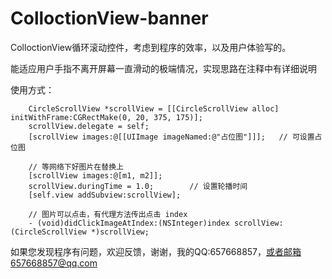 # ColloctionView-banner
ColloctionView循环滚动控件，考虑到程序的效率，以及用户体验写的。

能适应用户手指不离开屏幕一直滑动的极端情况，实现思路在注释中有详细说明

使用方式：
```
    CircleScrollView *scrollView = [[CircleScrollView alloc] initWithFrame:CGRectMake(0, 20, 375, 175)];
    scrollView.delegate = self;
    [scrollView images:@[[UIImage imageNamed:@"占位图"]]];   // 可设置占位图
    
    // 等网络下好图片在替换上
    [scrollView images:@[m1, m2]];   
    scrollView.duringTime = 1.0;        // 设置轮播时间
    [self.view addSubview:scrollView];
    
    // 图片可以点击，有代理方法传出点击 index
    - (void)didClickImageAtIndex:(NSInteger)index scrollView:(CircleScrollView *)scrollView;
```

如果您发现程序有问题，欢迎反馈，谢谢，我的QQ:657668857，或者邮箱657668857@qq.com
